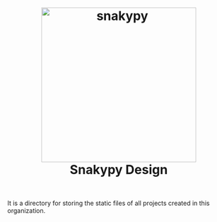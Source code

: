 <h1 align="center">
  <a href="https://snakypy.netlify.app/">
    <img alt="snakypy" src="https://raw.githubusercontent.com/snakypy/design/master/snakypy/images/snakypy.png" width="350">
  </a>
  <br> Snakypy Design<br>
</h1>
<br>

It is a directory for storing the static files of all projects created in this organization.
